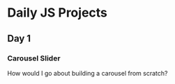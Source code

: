 # Daily JS Projects

## Day 1

### Carousel Slider 

How would I go about building a carousel from scratch? 
